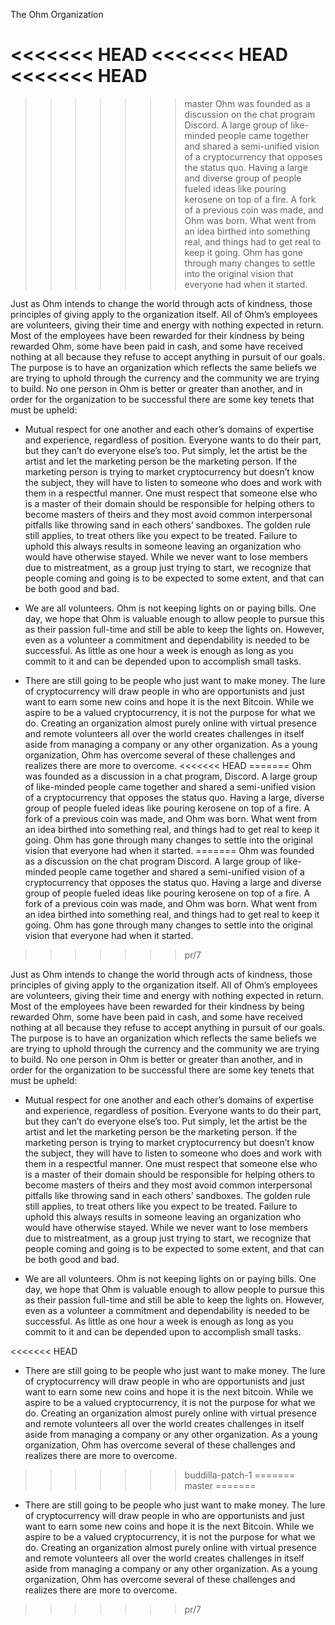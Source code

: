 The Ohm Organization

<<<<<<< HEAD
<<<<<<< HEAD
<<<<<<< HEAD
=======
>>>>>>> master
Ohm was founded as a discussion on the chat program Discord. A large group of like-minded people came together and shared a semi-unified vision of a cryptocurrency that opposes the status quo. Having a large and diverse group of people fueled ideas like pouring kerosene on top of a fire. A fork of a previous coin was made, and Ohm was born. What went from an idea birthed into something real, and things had to get real to keep it going. Ohm has gone through many changes to settle into the original vision that everyone had when it started.

Just as Ohm intends to change the world through acts of kindness, those principles of giving apply to the organization itself. All of Ohm’s employees are volunteers, giving their time and energy with nothing expected in return. Most of the employees have been rewarded for their kindness by being rewarded Ohm, some have been paid in cash, and some have received nothing at all because they refuse to accept anything in pursuit of our goals. The purpose is to have an organization which reflects the same beliefs we are trying to uphold through the currency and the community we are trying to build. No one person in Ohm is better or greater than another, and in order for the organization to be successful there are some key tenets that must be upheld:

* Mutual respect for one another and each other’s domains of expertise and experience, regardless of position. Everyone wants to do their part, but they can’t do everyone else’s too. Put simply, let the artist be the artist and let the marketing person be the marketing person. If the marketing person is trying to market cryptocurrency but doesn’t know the subject, they will have to listen to someone who does and work with them in a respectful manner. One must respect that someone else who is a master of their domain should be responsible for helping others to become masters of theirs and they most avoid common interpersonal pitfalls like throwing sand in each others’ sandboxes. The golden rule still applies, to treat others like you expect to be treated. Failure to uphold this always results in someone leaving an organization who would have otherwise stayed. While we never want to lose members due to mistreatment, as a group just trying to start, we recognize that people coming and going is to be expected to some extent, and that can be both good and bad.
 
* We are all volunteers. Ohm is not keeping lights on or paying bills. One day, we hope that Ohm is valuable enough to allow people to pursue this as their passion full-time and still be able to keep the lights on. However, even as a volunteer a commitment and dependability is needed to be successful. As little as one hour a week is enough as long as you commit to it and can be depended upon to accomplish small tasks.

* There are still going to be people who just want to make money. The lure of cryptocurrency will draw people in who are opportunists and just want to earn some new coins and hope it is the next Bitcoin. While we aspire to be a valued cryptocurrency, it is not the purpose for what we do. Creating an organization almost purely online with virtual presence and remote volunteers all over the world creates challenges in itself aside from managing a company or any other organization. As a young organization, Ohm has overcome several of these challenges and realizes there are more to overcome.
<<<<<<< HEAD
=======
Ohm was founded as a discussion in a chat program, Discord. A large group of like-minded people came together and shared a semi-unified vision of a cryptocurrency that opposes the status quo. Having a large, diverse group of people fueled ideas like pouring kerosene on top of a fire. A fork of a previous coin was made, and Ohm was born. What went from an idea birthed into something real, and things had to get real to keep it going. Ohm has gone through many changes to settle into the original vision that everyone had when it started.
=======
Ohm was founded as a discussion on the chat program Discord. A large group of like-minded people came together and shared a semi-unified vision of a cryptocurrency that opposes the status quo. Having a large and diverse group of people fueled ideas like pouring kerosene on top of a fire. A fork of a previous coin was made, and Ohm was born. What went from an idea birthed into something real, and things had to get real to keep it going. Ohm has gone through many changes to settle into the original vision that everyone had when it started.
>>>>>>> pr/7

Just as Ohm intends to change the world through acts of kindness, those principles of giving apply to the organization itself. All of Ohm’s employees are volunteers, giving their time and energy with nothing expected in return. Most of the employees have been rewarded for their kindness by being rewarded Ohm, some have been paid in cash, and some have received nothing at all because they refuse to accept anything in pursuit of our goals. The purpose is to have an organization which reflects the same beliefs we are trying to uphold through the currency and the community we are trying to build. No one person in Ohm is better or greater than another, and in order for the organization to be successful there are some key tenets that must be upheld:

* Mutual respect for one another and each other’s domains of expertise and experience, regardless of position. Everyone wants to do their part, but they can’t do everyone else’s too. Put simply, let the artist be the artist and let the marketing person be the marketing person. If the marketing person is trying to market cryptocurrency but doesn’t know the subject, they will have to listen to someone who does and work with them in a respectful manner. One must respect that someone else who is a master of their domain should be responsible for helping others to become masters of theirs and they most avoid common interpersonal pitfalls like throwing sand in each others’ sandboxes. The golden rule still applies, to treat others like you expect to be treated. Failure to uphold this always results in someone leaving an organization who would have otherwise stayed. While we never want to lose members due to mistreatment, as a group just trying to start, we recognize that people coming and going is to be expected to some extent, and that can be both good and bad.
 
* We are all volunteers. Ohm is not keeping lights on or paying bills. One day, we hope that Ohm is valuable enough to allow people to pursue this as their passion full-time and still be able to keep the lights on. However, even as a volunteer a commitment and dependability is needed to be successful. As little as one hour a week is enough as long as you commit to it and can be depended upon to accomplish small tasks.

<<<<<<< HEAD
* There are still going to be people who just want to make money. The lure of cryptocurrency will draw people in who are opportunists and just want to earn some new coins and hope it is the next bitcoin. While we aspire to be a valued cryptocurrency, it is not the purpose for what we do. 
Creating an organization almost purely online with virtual presence and remote volunteers all over the world creates challenges in itself aside from managing a company or any other organization. As a young organization, Ohm has overcome several of these challenges and realizes there are more to overcome.
>>>>>>> buddilla-patch-1
=======
>>>>>>> master
=======
* There are still going to be people who just want to make money. The lure of cryptocurrency will draw people in who are opportunists and just want to earn some new coins and hope it is the next Bitcoin. While we aspire to be a valued cryptocurrency, it is not the purpose for what we do. Creating an organization almost purely online with virtual presence and remote volunteers all over the world creates challenges in itself aside from managing a company or any other organization. As a young organization, Ohm has overcome several of these challenges and realizes there are more to overcome.
>>>>>>> pr/7
